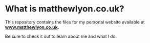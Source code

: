 # What is matthewlyon.co.uk?

This repository contains the files for my personal website available at **www.matthewlyon.co.uk.**

Be sure to check it out to learn about me and what I do.
